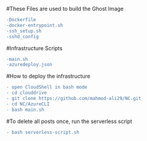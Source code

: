 #These Files are used to build the Ghost Image
```diff
-Dockerfile
-docker-entrypoint.sh
-ssh_setup.sh
-sshd_config
```
#Infrastructure Scripts
```diff
-main.sh
-azuredeploy.json
```

#How to deploy the infrastructure

```diff
- open CloudShell in bash mode
- cd clouddrive
- git clone https://github.com/mahmod-ali29/NC.git
- cd NC/AzureCLI
- bash main.sh
```

#To delete all posts once, run the serverless script
```diff
- bash serverless-script.sh
```
